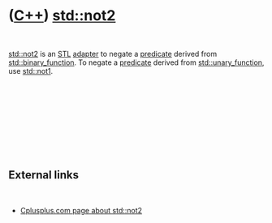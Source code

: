 
 

 

 

 

 

([C++](Cpp.md)) [std::not2](CppNot2.md)
=========================================

 

[std::not2](CppNot2.md) is an [STL](CppStl.md)
[adapter](CppAdapter.md) to negate a [predicate](CppPredicate.md)
derived from [std::binary\_function](CppBinary_function.md). To negate
a [predicate](CppPredicate.md) derived from
[std::unary\_function](CppUnary_function.md), use
[std::not1](CppNot1.md).

 

 

 

 

 

External links
--------------

 

-   [Cplusplus.com page about
    std::not2](http://www.cplusplus.com/reference/std/functional/not2)

 

 

 

 

 

 

